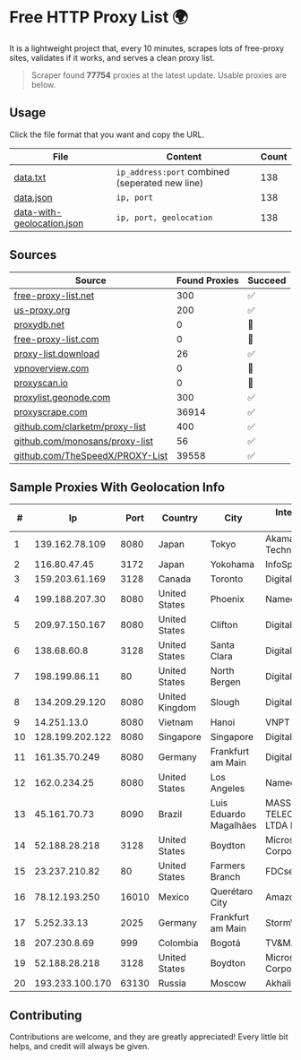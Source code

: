 
# Free HTTP Proxy List 🌍

It is a lightweight project that, every 10 minutes, scrapes lots of free-proxy sites, validates if it works, and serves a clean proxy list.


> Scraper found **77754** proxies at the latest update. Usable proxies are below.

## Usage

Click the file format that you want and copy the URL.


|File|Content|Count|
|----|-------|-----|
|[data.txt](https://raw.githubusercontent.com/themiralay/Proxy-List-World/master/data.txt)|`ip_address:port` combined (seperated new line)|138|
|[data.json](https://raw.githubusercontent.com/themiralay/Proxy-List-World/master/data.json)|`ip, port`|138|
|[data-with-geolocation.json](https://raw.githubusercontent.com/themiralay/Proxy-List-World/master/data-with-geolocation.json)|`ip, port, geolocation`|138|

## Sources

|Source|Found Proxies|Succeed|
|------|-------------|-------|
|[free-proxy-list.net](https://free-proxy-list.net)|300|✅|
|[us-proxy.org](https://www.us-proxy.org)|200|✅|
|[proxydb.net](http://proxydb.net)|0|🚫|
|[free-proxy-list.com](https://free-proxy-list.com/?page=&port=&type%5B%5D=http&type%5B%5D=https&up_time=0&search=Search)|0|🚫|
|[proxy-list.download](https://www.proxy-list.download/HTTP)|26|✅|
|[vpnoverview.com](https://vpnoverview.com/privacy/anonymous-browsing/free-proxy-servers)|0|🚫|
|[proxyscan.io](https://www.proxyscan.io)|0|🚫|
|[proxylist.geonode.com](https://proxylist.geonode.com/api/proxy-list?limit=300&page=1&sort_by=lastChecked&sort_type=desc&protocols=http,https)|300|✅|
|[proxyscrape.com](https://api.proxyscrape.com/v2/?request=displayproxies&protocol=http&timeout=10000&country=all&ssl=all&anonymity=all)|36914|✅|
|[github.com/clarketm/proxy-list](https://raw.githubusercontent.com/clarketm/proxy-list/master/proxy-list-raw.txt)|400|✅|
|[github.com/monosans/proxy-list](https://raw.githubusercontent.com/monosans/proxy-list/main/proxies/http.txt)|56|✅|
|[github.com/TheSpeedX/PROXY-List](https://raw.githubusercontent.com/TheSpeedX/PROXY-List/master/http.txt)|39558|✅|


## Sample Proxies With Geolocation Info

|#|Ip|Port|Country|City|Internet Service Provider|
|-|--|----|-------|----|-------------------------|
|1|139.162.78.109|8080|Japan|Tokyo|Akamai Technologies, Inc.|
|2|116.80.47.45|3172|Japan|Yokohama|InfoSphere|
|3|159.203.61.169|3128|Canada|Toronto|DigitalOcean, LLC|
|4|199.188.207.30|8080|United States|Phoenix|Namecheap, Inc.|
|5|209.97.150.167|8080|United States|Clifton|DigitalOcean, LLC|
|6|138.68.60.8|3128|United States|Santa Clara|DigitalOcean, LLC|
|7|198.199.86.11|80|United States|North Bergen|DigitalOcean, LLC|
|8|134.209.29.120|8080|United Kingdom|Slough|DigitalOcean, LLC|
|9|14.251.13.0|8080|Vietnam|Hanoi|VNPT|
|10|128.199.202.122|8080|Singapore|Singapore|DigitalOcean, LLC|
|11|161.35.70.249|8080|Germany|Frankfurt am Main|DigitalOcean, LLC|
|12|162.0.234.25|8080|United States|Los Angeles|Namecheap, Inc.|
|13|45.161.70.73|8090|Brazil|Luis Eduardo Magalhães|MASS TELECOMUNICAÇÃO LTDA ME|
|14|52.188.28.218|3128|United States|Boydton|Microsoft Corporation|
|15|23.237.210.82|80|United States|Farmers Branch|FDCservers.net|
|16|78.12.193.250|16010|Mexico|Querétaro City|Amazon.com|
|17|5.252.33.13|2025|Germany|Frankfurt am Main|StormWall s.r.o.|
|18|207.230.8.69|999|Colombia|Bogotá|TV&MÁS S.A.S|
|19|52.188.28.218|3128|United States|Boydton|Microsoft Corporation|
|20|193.233.100.170|63130|Russia|Moscow|AkhaliNet LLC|



## Contributing

Contributions are welcome, and they are greatly appreciated! Every
little bit helps, and credit will always be given.

